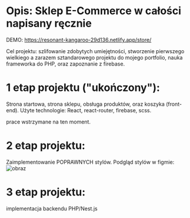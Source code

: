 # Opis: Sklep E-Commerce w całości napisany ręcznie
DEMO: https://resonant-kangaroo-29d136.netlify.app/store/

Cel projektu: szlifowanie zdobytych umiejętności, stworzenie pierwszego wielkiego a zarazem sztandarowego projektu do mojego portfolio, nauka frameworka do PHP, oraz zapoznanie z firebase.
# 1 etap projektu ("ukończony"):
Strona startowa, strona sklepu, obsługa produktów, oraz koszyka (front-end).
Użyte technologie: React, react-router, firebase, scss.

prace wstrzymane na ten moment.

# 2 etap projektu:
Zaimplementowanie POPRAWNYCH stylów.
Podgląd stylów w figmie:
![obraz](https://github.com/szymonkadas/Sklep/assets/133753432/1e5d487d-bf68-4902-b796-521a2b414ad0)
# 3 etap projektu:
implementacja backendu PHP/Nest.js
